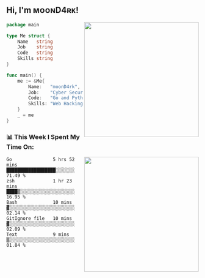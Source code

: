 <h2> Hi, I'm ᴍᴏᴏɴD4ʀᴋ!</h2>
<img align='right' src="https://github-readme-stats.vercel.app/api?username=moond4rk&show_icons=true&theme=radical" width="300">


```go
package main

type Me struct {
	Name   string
	Job    string
	Code   string
	Skills string
}

func main() {
	me := &Me{
		Name:   "moonD4rk",
		Job:    "Cyber Security Engineer",
		Code:   "Go and Python and Others",
		Skills: "Web Hacking ^o^",
	}
	_ = me
}
```



<h3>📊 This Week I Spent My Time On:</h3>
<img align='right' src="https://spotify-github-profile.vercel.app/api/view?uid=dayjackson56081&cover_image=true&theme=novatorem" width="300">

<!--START_SECTION:waka-->
```text
Go               5 hrs 52 mins   ██████████████████░░░░░░░   71.49 % 
zsh              1 hr 23 mins    ████▒░░░░░░░░░░░░░░░░░░░░   16.95 % 
Bash             10 mins         ▓░░░░░░░░░░░░░░░░░░░░░░░░   02.14 % 
GitIgnore file   10 mins         ▓░░░░░░░░░░░░░░░░░░░░░░░░   02.09 % 
Text             9 mins          ▒░░░░░░░░░░░░░░░░░░░░░░░░   01.84 % 
```
<!--END_SECTION:waka-->

